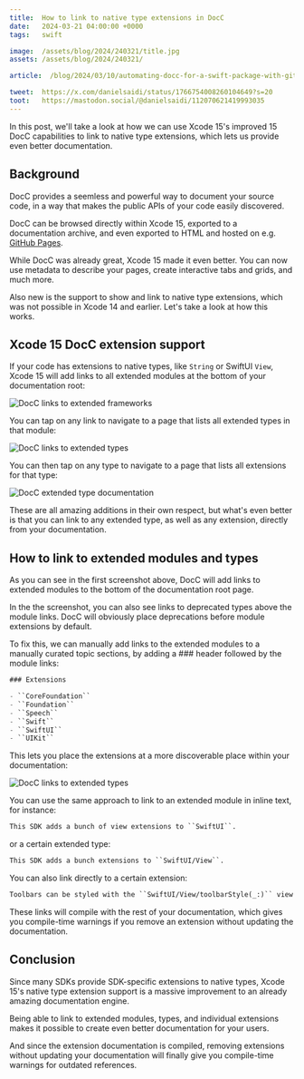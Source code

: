 ```yaml
---
title:  How to link to native type extensions in DocC
date:   2024-03-21 04:00:00 +0000
tags:   swift

image:  /assets/blog/2024/240321/title.jpg
assets: /assets/blog/2024/240321/

article:  /blog/2024/03/10/automating-docc-for-a-swift-package-with-github-actions

tweet:  https://x.com/danielsaidi/status/1766754008260104649?s=20
toot:   https://mastodon.social/@danielsaidi/112070621419993035
---
```


In this post, we'll take a look at how we can use Xcode 15's improved 15 DocC capabilities to link to native type extensions, which lets us provide even better documentation.


## Background

DocC provides a seemless and powerful way to document your source code, in a way that makes the public APIs of your code easily discovered.

DocC can be browsed directly within Xcode 15, exported to a documentation archive, and even exported to HTML and hosted on e.g. [GitHub Pages]({{page.article}}).

While DocC was already great, Xcode 15 made it even better. You can now use metadata to describe your pages, create interactive tabs and grids, and much more.

Also new is the support to show and link to native type extensions, which was not possible in Xcode 14 and earlier. Let's take a look at how this works.


## Xcode 15 DocC extension support

If your code has extensions to native types, like `String` or SwiftUI `View`, Xcode 15 will add links to all extended modules at the bottom of your documentation root:

![DocC links to extended frameworks]({{page.assets}}topics.jpg)

You can tap on any link to navigate to a page that lists all extended types in that module:

![DocC links to extended types]({{page.assets}}types.jpg)

You can then tap on any type to navigate to a page that lists all extensions for that type:

![DocC extended type documentation]({{page.assets}}type.jpg)

These are all amazing additions in their own respect, but what's even better is that you can link to any extended type, as well as any extension, directly from your documentation.


## How to link to extended modules and types

As you can see in the first screenshot above, DocC will add links to extended modules to the bottom of the documentation root page.

In the the screenshot, you can also see links to deprecated types above the module links. DocC will obviously place deprecations before module extensions by default.

To fix this, we can manually add links to the extended modules to a manually curated topic sections, by adding a ### header followed by the module links:

```swift
### Extensions

- ``CoreFoundation``
- ``Foundation``
- ``Speech``
- ``Swift``
- ``SwiftUI``
- ``UIKit``
```

This lets you place the extensions at a more discoverable place within your documentation:

![DocC links to extended types]({{page.assets}}topic.jpg)

You can use the same approach to link to an extended module in inline text, for instance:

```markdown
This SDK adds a bunch of view extensions to ``SwiftUI``.
```

or a certain extended type:

```markdown
This SDK adds a bunch extensions to ``SwiftUI/View``.
```

You can also link directly to a certain extension:

```markdown 
Toolbars can be styled with the ``SwiftUI/View/toolbarStyle(_:)`` view modifier.
```

These links will compile with the rest of your documentation, which gives you compile-time warnings if you remove an extension without updating the documentation.


## Conclusion

Since many SDKs provide SDK-specific extensions to native types, Xcode 15's native type extension support is a massive improvement to an already amazing documentation engine.

Being able to link to extended modules, types, and individual extensions makes it possible to create even better documentation for your users.

And since the extension documentation is compiled, removing extensions without updating your documentation will finally give you compile-time warnings for outdated references.